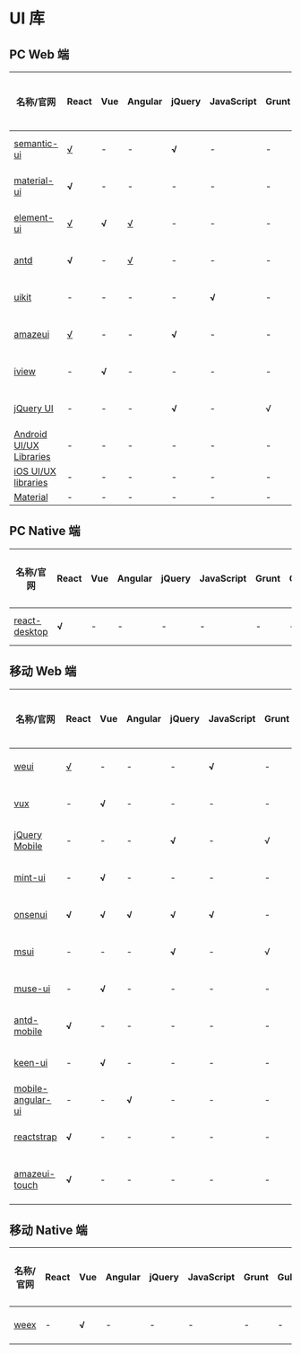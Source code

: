 # UI 库

## PC Web 端

名称/官网 | React | Vue | Angular | jQuery | JavaScript | Grunt | Gulp | Webpack | Node | 当前版本 | Github Star | 支持中文 | 作者
---|---|---|---|---|---|---|---|---|---|---|---|---|---
[semantic-ui](http://www.semantic-ui.com/) | [√](https://github.com/Semantic-Org/Semantic-UI-React) | - | - | **√** | - | - | √ | - | - | [![npm](https://img.shields.io/npm/v/semantic-ui.svg)](https://github.com/Semantic-Org/Semantic-UI) | [![GitHub stars](https://img.shields.io/github/stars/Semantic-Org/Semantic-UI.svg?style=social&label=Stars)](https://github.com/Semantic-Org/Semantic-UI) | √ | Semantic Organization
[material-ui](http://www.material-ui.com/) | **√** | - | - | - | - | - | - | √ | - | [![npm](https://img.shields.io/npm/v/material-ui.svg)](https://github.com/callemall/material-ui) | [![GitHub stars](https://img.shields.io/github/stars/callemall/material-ui.svg?style=social&label=Stars)](https://github.com/callemall/material-ui) | × | Call-Em-All
[element-ui](http://element.eleme.io/) | [√](https://github.com/eleme/element-react) | **√** | [√](https://github.com/eleme/element-angular) | - | - | - | - | √ | - | [![npm](https://img.shields.io/npm/v/element-ui.svg)](https://github.com/ElemeFE/element) | [![GitHub stars](https://img.shields.io/github/stars/ElemeFE/element.svg?style=social&label=Stars)](https://github.com/ElemeFE/element) | √ | ElemeFE
[antd](https://ant.design/) | **√** | - | [√](https://github.com/NG-ZORRO/ng-zorro-antd) | -  | - | - | - | √ | - | [![npm](https://img.shields.io/npm/v/antd.svg)](https://github.com/ant-design/ant-design) | [![GitHub stars](https://img.shields.io/github/stars/ant-design/ant-design.svg?style=social&label=Stars)](https://github.com/ant-design/ant-design) | √ | Alipay.com
[uikit](http://getuikit.com/) | - | - | - | - | **√** | - | - | √ | - | [![npm](https://img.shields.io/npm/v/uikit.svg)](https://github.com/uikit/uikit) | [![GitHub stars](https://img.shields.io/github/stars/uikit/uikit.svg?style=social&label=Stars)](https://github.com/uikit/uikit) | √ | YOOtheme GmbH
[amazeui](http://amazeui.org/) | [√](https://github.com/amazeui/amazeui-react) | - | - | **√** | - | - | √ | - | - | [![npm](https://img.shields.io/npm/v/amazeui.svg)](https://github.com/amazeui/amazeui) | [![GitHub stars](https://img.shields.io/github/stars/amazeui/amazeui.svg?style=social&label=Stars)](https://github.com/amazeui/amazeui) | × | AllMobilize Inc.
[iview](https://www.iviewui.com/) | - | **√** | - | - | - | - | - | √ | - | [![npm](https://img.shields.io/npm/v/iview.svg)](https://github.com/iview/iview) | [![GitHub stars](https://img.shields.io/github/stars/iview/iview.svg?style=social&label=Stars)](https://github.com/iview/iview) | √ | iView
[jQuery UI](https://jqueryui.com/) | - | - | - | **√** | - | √ | - | - | - | [![npm](https://img.shields.io/npm/v/jquery-ui.svg)](https://github.com/jquery/jquery-ui) | [![GitHub stars](https://img.shields.io/github/stars/jquery/jquery-ui.svg?style=social&label=Stars)](https://github.com/jquery/jquery-ui) | × | jQuery Foundation
[Android UI/UX Libraries](https://github.com/wasabeef/awesome-android-ui/) | - | - | - | - | - | - | - | - | - | - | - | × | wasabeef
[iOS UI/UX libraries](https://github.com/cjwirth/awesome-ios-ui/) | - | - | - | - | - | - | - | - | - | - | - | × | cjwirth
[Material](https://github.com/CosmicMind/Material) | - | - | - | - | - | - | - | - | - | - | - | × | CosmicMind

## PC Native 端

名称/官网 | React | Vue | Angular | jQuery | JavaScript | Grunt | Gulp | Webpack | Node | 当前版本 | Github Star | 支持中文 | 作者
---|---|---|---|---|---|---|---|---|---|---|---|---|---
[react-desktop](http://reactdesktop.js.org/) | **√** | - | - | - | - | - | - | √ | - | [![npm](https://img.shields.io/npm/v/react-desktop.svg)](https://github.com/gabrielbull/react-desktop) | [![GitHub stars](https://img.shields.io/github/stars/gabrielbull/react-desktop.svg?style=social&label=Stars)](https://github.com/gabrielbull/react-desktop) | √ | Gabriel Bull

## 移动 Web 端

名称/官网 | React | Vue | Angular | jQuery | JavaScript | Grunt | Gulp | Webpack | Node | 当前版本 | Github Star | 支持中文 | 作者
---|---|---|---|---|---|---|---|---|---|---|---|---|---
[weui](https://weui.io/) | [√](https://github.com/weui/react-weui) | - | - | - | **√** | - | - | - | √ | [![npm](https://img.shields.io/npm/v/weui.svg)](https://github.com/Tencent/weui) | [![GitHub stars](https://img.shields.io/github/stars/Tencent/weui.svg?style=social&label=Stars)](https://github.com/Tencent/weui) | √ | Tencent company
[vux](https://vux.li/) | - | **√** | - | - | - | - | - | √ | - | [![npm](https://img.shields.io/npm/v/vux.svg)](https://github.com/airyland/vux) | [![GitHub stars](https://img.shields.io/github/stars/airyland/vux.svg?style=social&label=Stars)](https://github.com/airyland/vux) | √ | Airyland
[jQuery Mobile](http://jquerymobile.com/) | - | - | - | **√** | - | √ | - | - | - | [![npm](https://img.shields.io/npm/v/jquery-mobile.svg)](https://github.com/jquery/jquery-mobile) | [![GitHub stars](https://img.shields.io/github/stars/jquery/jquery-mobile.svg?style=social&label=Stars)](https://github.com/jquery/jquery-mobile) | × | jQuery Foundation
[mint-ui](http://mint-ui.github.io/) | - | **√** | - | - | - | - | - | √ | - | [![npm](https://img.shields.io/npm/v/mint-ui.svg)](https://github.com/ElemeFE/mint-ui) | [![GitHub stars](https://img.shields.io/github/stars/ElemeFE/mint-ui.svg?style=social&label=Stars)](https://github.com/ElemeFE/mint-ui) | √ | mint-ui
[onsenui](https://onsen.io/) | **√** | **√** | **√** | **√** | **√** | - | - | - | √ | [![npm](https://img.shields.io/npm/v/onsenui.svg)](https://github.com/OnsenUI/OnsenUI) | [![GitHub stars](https://img.shields.io/github/stars/OnsenUI/OnsenUI.svg?style=social&label=Stars)](https://github.com/OnsenUI/OnsenUI) | × | ASIAL CORPORATION
[msui](http://m.sui.taobao.org/) | - | - | - | **√** | - | √ | - | - | - | [![npm](https://img.shields.io/npm/v/msui.svg)](https://github.com/sdc-alibaba/SUI-Mobile) | [![GitHub stars](https://img.shields.io/github/stars/sdc-alibaba/SUI-Mobile.svg?style=social&label=Stars)](https://github.com/sdc-alibaba/SUI-Mobile) | √ | connors
[muse-ui](http://www.muse-ui.org) | - | **√** | - | - | - | - | √ | - | - | [![npm](https://img.shields.io/npm/v/muse-ui.svg)](https://github.com/museui/muse-ui) | [![GitHub stars](https://img.shields.io/github/stars/museui/muse-ui.svg?style=social&label=Stars)](https://github.com/museui/muse-ui) | × | myron
[antd-mobile](https://mobile.ant.design) | **√** | - | - | - | - | - | - | √ | - | [![npm](https://img.shields.io/npm/v/antd-mobile.svg)](https://github.com/ant-design/ant-design-mobile) | [![GitHub stars](https://img.shields.io/github/stars/ant-design/ant-design-mobile.svg?style=social&label=Stars)](https://github.com/ant-design/ant-design-mobile) | √ | Alipay.com
[keen-ui](https://josephuspaye.github.io/Keen-UI) | - | **√** | - | - | - | - | - | √ | - | [![npm](https://img.shields.io/npm/v/keen-ui.svg)](https://github.com/JosephusPaye/Keen-UI) | [![GitHub stars](https://img.shields.io/github/stars/JosephusPaye/Keen-UI.svg?style=social&label=Stars)](https://github.com/JosephusPaye/Keen-UI) | √ | Josephus Paye II
[mobile-angular-ui](http://mobileangularui.com/) | - | - | **√** | - | - | - | √ | - | - | [![npm](https://img.shields.io/npm/v/mobile-angular-ui.svg)](https://github.com/mcasimir/mobile-angular-ui) | [![GitHub stars](https://img.shields.io/github/stars/mcasimir/mobile-angular-ui.svg?style=social&label=Stars)](https://github.com/mcasimir/mobile-angular-ui) | × | mcasimir
[reactstrap](https://reactstrap.github.io/) | **√** | - | - | - | - | - | - | √ | - | [![npm](https://img.shields.io/npm/v/reactstrap.svg)](https://github.com/mcasimir/mobile-angular-ui) | [![GitHub stars](https://img.shields.io/github/stars/mcasimir/mobile-angular-ui.svg?style=social&label=Stars)](https://github.com/mcasimir/mobile-angular-ui) | × | mcasimir
[amazeui-touch](http://t.amazeui.org) | **√** | - | - | - | - | - | - | √ | - | [![npm](https://img.shields.io/npm/v/amazeui-touch.svg)](https://github.com/reactstrap/reactstrap) | [![GitHub stars](https://img.shields.io/github/stars/reactstrap/reactstrap.svg?style=social&label=Stars)](https://github.com/reactstrap/reactstrap) | × | Eddy Hernandez, Chris Burrell, Evan Sharp

## 移动 Native 端

名称/官网 | React | Vue | Angular | jQuery | JavaScript | Grunt | Gulp | Webpack | Node | 当前版本 | Github Star | 支持中文 | 作者
---|---|---|---|---|---|---|---|---|---|---|---|---|---
[weex](https://weex.apache.org/) | - | **√** | - | - | - | - | - | - | √ | [![npm](https://img.shields.io/npm/v/weui.svg)](https://github.com/Tencent/weui) | [![GitHub stars](https://img.shields.io/github/stars/Tencent/weui.svg?style=social&label=Stars)](https://github.com/Tencent/weui) | √ | Alibaba
